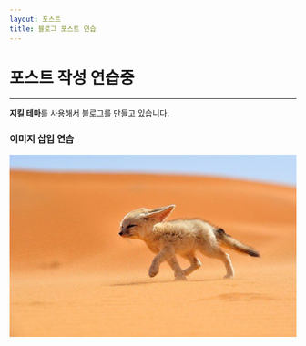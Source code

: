 ```yaml
---
layout: 포스트
title: 블로그 포스트 연습
---
```


# 포스트 작성 연습중

---

**지킬 테마**를 사용해서 블로그를 만들고 있습니다. 

### 이미지 삽입 연습

![사막여우](/images/사막여우.jpg)
